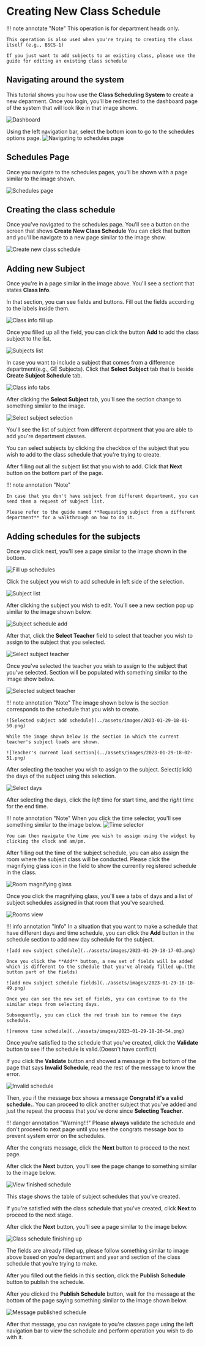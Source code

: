 # Creating New Class Schedule

!!! note annotate "Note"
    This operation is for department heads only.

    This operation is also used when you're trying to creating the class itself (e.g., BSCS-1)

    If you just want to add subjects to an existing class, please use the guide for editing an existing class schedule

## Navigating around the system

This tutorial shows you how use the **Class Scheduling System** to create a new deparment.
Once you login, you'll be redirected to the dashboard page of the system that will look like in that image shown.

![Dashboard](../assets/images/2023-01-29-14-42-04.png)

Using the left navigation bar, select the bottom icon to go to the schedules options page.
![Navigating to schedules page](../assets/images/2023-01-29-15-17-20.png)

## Schedules Page

Once you navigate to the schedules pages, you'll be shown with a page similar to the image shown.

![Schedules page](../assets/images/2023-01-29-15-18-30.png)

## Creating the class schedule

Once you've navigated to the schedules page. You'll see a button on the screen that shows **Create New Class Schedule**
You can click that button and you'll be navigate to a new page similar to the image show.

![Create new class schedule](../assets/images/2023-01-29-15-23-38.png)

## Adding new Subject

Once you're in a page similar in the image above. You'll see a sectiont that states **Class Info**.

In that section, you can see fields and buttons. Fill out the fields according to the labels inside them.

![Class info fill up](../assets/images/2023-01-29-17-37-33.png)

Once you filled up all the field, you can click the button **Add** to add the class subject to the list.

![Subjects list](../assets/images/2023-01-29-17-41-11.png)

In case you want to include a subject that comes from a difference department(e.g., GE Subjects). Click that **Select Subject** tab that is beside **Create Subject Schedule** tab.

![Class info tabs](../assets/images/2023-01-29-17-39-13.png)

After clicking the **Select Subject** tab, you'll see the section change to something similar to the image.

![Select subject selection](../assets/images/2023-01-29-17-43-16.png)

You'll see the list of subject from different department that you are able to add you're department classes.

You can select subjects by clicking the checkbox of the subject that you wish to add to the class schedule that you're trying to create.

After filling out all the subject list that you wish to add. Click that **Next** button on the bottom part of the page.

!!! note annotation "Note"

    In case that you don't have subject from different department, you can send them a request of subject list.

    Please refer to the guide named **Requesting subject from a different department** for a walkthrough on how to do it.

## Adding schedules for the subjects

Once you click next, you'll see a page similar to the image shown in the bottom.

![Fill up schedules](../assets/images/2023-01-29-17-51-22.png)

Click the subject you wish to add schedule in left side of the selection.

![Subject list](../assets/images/2023-01-29-17-52-09.png)

After clicking the subject you wish to edit. You'll see a new section pop up similar to the image shown below.

![Subject schedule add](../assets/images/2023-01-29-17-53-07.png)

After that, click the **Select Teacher** field to select that teacher you wish to assign to the subject that you selected.

![Select subject teacher](../assets/images/2023-01-29-17-58-43.png)

Once you've selected the teacher you wish to assign to the subject that you've selected. Section will be populated with something similar to the image show below.

![Selected subject teacher](../assets/images/2023-01-29-18-00-26.png)

!!! note annotation "Note"
    The image shown below is the section corresponds to the schedule that you wish to create.

    ![Selected subject add schedule](../assets/images/2023-01-29-18-01-50.png)

    While the image shown below is the section in which the current teacher's subject loads are shown. 

    ![Teacher's current load section](../assets/images/2023-01-29-18-02-51.png)

After selecting the teacher you wish to assign to the subject. Select(click) the days of the subject using this selection.

![Select days](../assets/images/2023-01-29-18-05-55.png)

After selecting the days, click the *left* time for start time, and the *right* time for the end time.

!!! note annotation "Note"
    When you click the time selector, you'll see something similar to the image below.
    ![Time selector](../assets/images/2023-01-29-18-08-42.png)

    You can then navigate the time you wish to assign using the widget by clicking the clock and am/pm.

After filling out the time of the subject schedule, you can also assign the room where the subject class will be conducted. Please click the magnifying glass icon in the field to show the currently registered schedule in the class.

![Room magnifying glass](../assets/images/2023-01-29-18-13-17.png)

Once you click the magnifying glass, you'll see a tabs of days and a list of subject schedules assigned in that room that you've searched.

![Rooms view](../assets/images/2023-01-29-18-14-33.png)

!!! info annotation "Info"
    In a situation that you want to make a schedule that have different days and time schedule, you can click the **Add** button in the schedule section to add new day schedule for the subject.

    ![add new subject schedule](../assets/images/2023-01-29-18-17-03.png)

    Once you click the **Add** button, a new set of fields will be added which is different to the schedule that you've already filled up.(the button part of the fields)

    ![add new subject schedule fields](../assets/images/2023-01-29-18-18-49.png)

    Once you can see the new set of fields, you can continue to do the similar steps from selecting days.

    Subsequently, you can click the red trash bin to remove the days schedule.

    ![remove time schedule](../assets/images/2023-01-29-18-20-54.png)

Once you're satisfied to the schedule that you've created, click the **Validate** button to see if the schedule is valid.(Doesn't have conflict)

If you click the **Validate** button and showed a message in the bottom of the page that says **Invalid Schedule**, read the rest of the message to know the error.

![Invalid schedule](../assets/images/2023-01-29-18-34-45.png)

Then, you if the message box shows a message **Congrats! it's a valid schedule.**. You can proceed to click another subject that you've added and just the repeat the process that you've done since **Selecting Teacher**.

!!! danger annotation "Warning!!!"
    Please **always** validate the schedule and don't proceed to next page until you see the congrats message box to prevent system error on the schedules.

After the congrats message, click the **Next** button to proceed to the next page.

After click the **Next** button, you'll see the page change to something similar to the image below.

![View finished schedule](../assets/images/2023-01-29-18-47-32.png)

This stage shows the table of subject schedules that you've created.

If you're satisfied with the class schedule that you've created, click **Next** to proceed to the next stage.

After click the **Next** button, you'll see a page similar to the image below.

![Class schedule finishing up](../assets/images/2023-01-29-18-49-58.png)

The fields are already filled up, please follow something similar to image above based on you're department and year and section of the class schedule that you're trying to make.

After you filled out the fields in this section, click the **Publish Schedule** button to publish the schedule.

After you clicked the **Publish Schedule** button, wait for the message at the bottom of the page saying something similar to the image shown below.

![Message published schedule](../assets/images/2023-01-29-18-52-35.png)

After that message, you can navigate to you're classes page using the left navigation bar to view the schedule and perform operation you wish to do with it.
